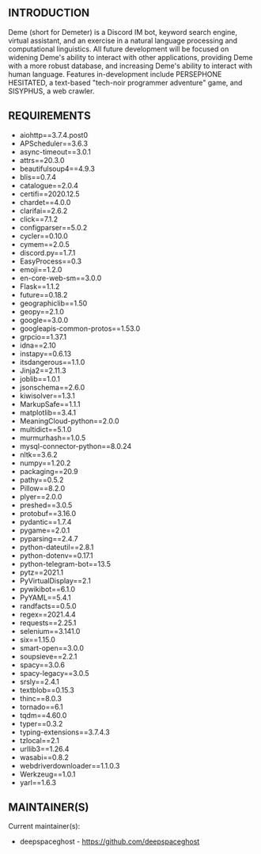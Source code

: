INTRODUCTION
------------

Deme (short for Demeter) is a Discord IM bot, keyword search engine, virtual assistant, and an
exercise in a natural language processing and computational linguistics. All future development
will be focused on widening Deme's ability to interact with other applications, providing Deme with
a more robust database, and increasing Deme's ability to interact with human language. Features
in-development include PERSEPHONE HESITATED, a text-based "tech-noir programmer adventure" game,
and SISYPHUS, a web crawler.


REQUIREMENTS
------------

* aiohttp==3.7.4.post0
* APScheduler==3.6.3
* async-timeout==3.0.1
* attrs==20.3.0
* beautifulsoup4==4.9.3
* blis==0.7.4
* catalogue==2.0.4
* certifi==2020.12.5
* chardet==4.0.0
* clarifai==2.6.2
* click==7.1.2
* configparser==5.0.2
* cycler==0.10.0
* cymem==2.0.5
* discord.py==1.7.1
* EasyProcess==0.3
* emoji==1.2.0
* en-core-web-sm==3.0.0
* Flask==1.1.2
* future==0.18.2
* geographiclib==1.50
* geopy==2.1.0
* google==3.0.0
* googleapis-common-protos==1.53.0
* grpcio==1.37.1
* idna==2.10
* instapy==0.6.13
* itsdangerous==1.1.0
* Jinja2==2.11.3
* joblib==1.0.1
* jsonschema==2.6.0
* kiwisolver==1.3.1
* MarkupSafe==1.1.1
* matplotlib==3.4.1
* MeaningCloud-python==2.0.0
* multidict==5.1.0
* murmurhash==1.0.5
* mysql-connector-python==8.0.24
* nltk==3.6.2
* numpy==1.20.2
* packaging==20.9
* pathy==0.5.2
* Pillow==8.2.0
* plyer==2.0.0
* preshed==3.0.5
* protobuf==3.16.0
* pydantic==1.7.4
* pygame==2.0.1
* pyparsing==2.4.7
* python-dateutil==2.8.1
* python-dotenv==0.17.1
* python-telegram-bot==13.5
* pytz==2021.1
* PyVirtualDisplay==2.1
* pywikibot==6.1.0
* PyYAML==5.4.1
* randfacts==0.5.0
* regex==2021.4.4
* requests==2.25.1
* selenium==3.141.0
* six==1.15.0
* smart-open==3.0.0
* soupsieve==2.2.1
* spacy==3.0.6
* spacy-legacy==3.0.5
* srsly==2.4.1
* textblob==0.15.3
* thinc==8.0.3
* tornado==6.1
* tqdm==4.60.0
* typer==0.3.2
* typing-extensions==3.7.4.3
* tzlocal==2.1
* urllib3==1.26.4
* wasabi==0.8.2
* webdriverdownloader==1.1.0.3
* Werkzeug==1.0.1
* yarl==1.6.3


MAINTAINER(S)
-----------

Current maintainer(s):
* deepspaceghost - https://github.com/deepspaceghost

